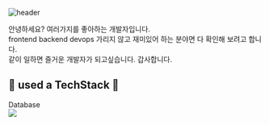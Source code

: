 ![header](https://capsule-render.vercel.app/api?type=venom&height=200&color=gradient&text=Welcome&reversal=false&fontColor=black&textBg=false&fontAlign=50)


안녕하세요? 여러가지를 좋아하는 개발자입니다.<br>
frontend backend devops 가리지 않고 재미있어 하는 분야면 다 확인해 보려고 합니다.<br>
같이 일하면 즐거운 개발자가 되고싶습니다. 갑사합니다.

## 🔨 used a TechStack 🔨
<div style="display:flex; flex-direction:column; align-items:flex-start;">
Database
  <img src="https://img.shields.io/badge/mysql-4479A1?style=for-the-badge&logo=mysql&logoColor=white"> 


</div>


<!-- ![Anurag's GitHub stats](https://github-readme-stats.vercel.app/api?username=hwan20c&show_icons=true&theme=radical) -->
